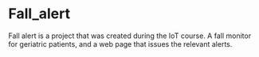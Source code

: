 # Fall_alert
Fall alert is a project that was created during the IoT course. A fall monitor for geriatric patients, and a web page that issues the relevant alerts.
